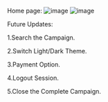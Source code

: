 Home page:
![image](https://github.com/user-attachments/assets/f69f94af-f3cb-4066-8c66-c6772e1ede34)
![image](https://github.com/user-attachments/assets/34db7aaf-40d5-48cc-acc7-50bb8a817e4b)

Future Updates:

1.Search the Campaign.

2.Switch Light/Dark Theme.

3.Payment Option.

4.Logout Session.

5.Close the Complete Campaign.
